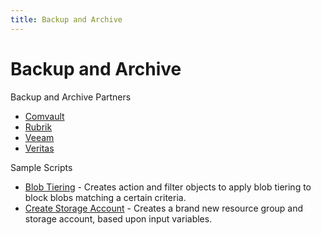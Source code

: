 ```yaml
---
title: Backup and Archive
---
```


# Backup and Archive

Backup and Archive Partners

- [Comvault](<./commvault>)
- [Rubrik](<./rubrik>)
- [Veeam](<./veeam>)
- [Veritas](<./veritas>)

Sample Scripts

- [Blob Tiering](./sample-scripts/blob-tiering.ps1) - Creates action and filter objects to apply blob tiering to block blobs matching a certain criteria.
- [Create Storage Account](./sample-scripts/create-storage-account.ps1) - Creates a brand new resource group and storage account, based upon input variables.
